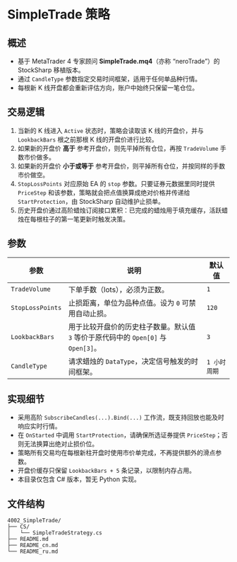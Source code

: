 # SimpleTrade 策略

## 概述
- 基于 MetaTrader 4 专家顾问 **SimpleTrade.mq4**（亦称 “neroTrade”）的 StockSharp 移植版本。
- 通过 `CandleType` 参数指定交易时间框架，适用于任何单品种行情。
- 每根新 K 线开盘都会重新评估方向，账户中始终只保留一笔仓位。

## 交易逻辑
1. 当新的 K 线进入 `Active` 状态时，策略会读取该 K 线的开盘价，并与 `LookbackBars` 根之前那根 K 线的开盘价进行比较。
2. 如果新的开盘价 **高于** 参考开盘价，则先平掉所有仓位，再按 `TradeVolume` 手数市价做多。
3. 如果新的开盘价 **小于或等于** 参考开盘价，则平掉所有仓位，并按同样的手数市价做空。
4. `StopLossPoints` 对应原始 EA 的 `stop` 参数。只要证券元数据里同时提供 `PriceStep` 和该参数，策略就会把点值换算成绝对价格并传递给 `StartProtection`，由 StockSharp 自动维护止损单。
5. 历史开盘价通过高阶蜡烛订阅接口累积：已完成的蜡烛用于填充缓存，活跃蜡烛在每根柱子的第一笔更新时触发决策。

## 参数
| 参数 | 说明 | 默认值 |
|------|------|--------|
| `TradeVolume` | 下单手数（lots），必须为正数。 | `1` |
| `StopLossPoints` | 止损距离，单位为品种点值。设为 `0` 可禁用自动止损。 | `120` |
| `LookbackBars` | 用于比较开盘价的历史柱子数量。默认值 `3` 等价于原代码中的 `Open[0]` 与 `Open[3]`。 | `3` |
| `CandleType` | 请求蜡烛的 `DataType`，决定信号触发的时间框架。 | `1 小时周期` |

## 实现细节
- 采用高阶 `SubscribeCandles(...).Bind(...)` 工作流，既支持回放也能及时响应实时行情。
- 在 `OnStarted` 中调用 `StartProtection`，请确保所选证券提供 `PriceStep`；否则无法换算出绝对止损价位。
- 策略所有交易均在每根新柱开盘时使用市价单完成，不再提供额外的滑点参数。
- 开盘价缓存只保留 `LookbackBars + 5` 条记录，以限制内存占用。
- 本目录仅包含 C# 版本，暂无 Python 实现。

## 文件结构
```
4002_SimpleTrade/
├── CS/
│   └── SimpleTradeStrategy.cs
├── README.md
├── README_cn.md
└── README_ru.md
```
